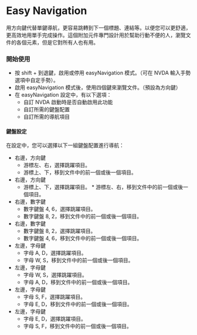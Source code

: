 # Easy Navigation

用方向鍵代替單鍵導航，更容易跳轉到下一個標題、連結等。以便您可以更舒適，更高效地用單手完成操作。這個附加元件專門設計用於幫助行動不便的人，瀏覽文件的各個元素，但是它對所有人也有用。

### 開始使用

* 按 shift + 到退鍵，啟用或停用 easyNavigation 模式。（可在 NVDA 輸入手勢選項中自定手勢）。
* 啟用 easyNavigation 模式後，使用四個鍵來瀏覽文件。（預設為方向鍵）
* 在 easyNavigation 設定中，有以下選項：
	* 自訂 NVDA 啟動時是否自動啟用此功能
	* 自訂所需的鍵盤配置
	* 自訂所需的導航項目

#### 鍵盤設定
在設定中，您可以選擇以下一組鍵盤配置進行導航：

* 右邊，方向鍵
	* 游標左、右，選擇跳躍項目。
	* 游標上、下，移到文件中的前一個或後一個項目。
* 右邊，方向鍵
	* 游標上、下，選擇跳躍項目。	* 游標左、右，移到文件中的前一個或後一個項目。
* 右邊，數字鍵
	* 數字鍵盤 4, 6，選擇跳躍項目。
	* 數字鍵盤 8, 2，移到文件中的前一個或後一個項目。
* 右邊，數字鍵
	* 數字鍵盤 8, 2，選擇跳躍項目。
	* 數字鍵盤 4, 6，移到文件中的前一個或後一個項目。
* 左邊，字母鍵
	* 字母 A, D，選擇跳躍項目。
	* 字母 W, S，移到文件中的前一個或後一個項目。
* 左邊，字母鍵
	* 字母 W, S，選擇跳躍項目。
	* 字母 A, D，移到文件中的前一個或後一個項目。
* 左邊，字母鍵
	* 字母 S, F，選擇跳躍項目。
	* 字母 E, D，移到文件中的前一個或後一個項目。
* 左邊，字母鍵
	* 字母 E, D，選擇跳躍項目。
	* 字母 S, F，移到文件中的前一個或後一個項目。
